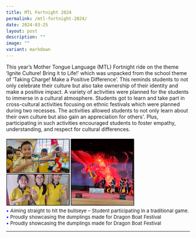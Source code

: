 ```yaml
---
title: MTL Fortnight 2024
permalink: /mtl-fortnight-2024/
date: 2024-03-25
layout: post
description: ""
image: ""
variant: markdown
---
```

This year’s Mother Tongue Language (MTL) Fortnight ride on the theme ‘Ignite Culture! Bring it to Life!’ which was unpacked from the school theme of ‘Taking Charge! Make a Positive Difference’. This reminds students to not only celebrate their culture but also take ownership of their identity and make a positive impact. A variety of activities were planned for the students to immerse in a cultural atmosphere. Students got to learn and take part in cross-cultural activities focusing on ethnic festivals which were planned during two recesses. The activities allowed students to not only learn about their own culture but also gain an appreciation for others'. Plus, participating in such activities encouraged students to foster empathy, understanding, and respect for cultural differences.
<br><br>
<img src="/images/Happenings/MTLFN/MTLFN_1.png" style="width: 70%; height: 70%;">
<br>
<span style="font-size:10pt;">
<span style="color:blue;">•</span> Aiming straight to hit the bullseye – Student participating in a traditional game. <br>
<span style="color:blue;">•</span> Proudly showcasing the dumplings made for Dragon Boat Festival<br>
<span style="color:blue;">•</span> Proudly showcasing the dumplings made for Dragon Boat Festival</span>
<hr><br>